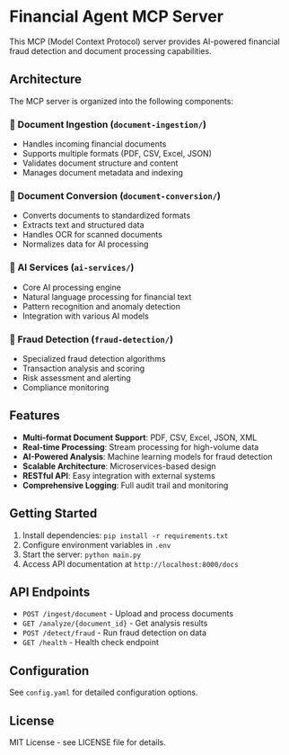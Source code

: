 # Financial Agent MCP Server

This MCP (Model Context Protocol) server provides AI-powered financial fraud detection and document processing capabilities.

## Architecture

The MCP server is organized into the following components:

### 📁 Document Ingestion (`document-ingestion/`)
- Handles incoming financial documents
- Supports multiple formats (PDF, CSV, Excel, JSON)
- Validates document structure and content
- Manages document metadata and indexing

### 📁 Document Conversion (`document-conversion/`)
- Converts documents to standardized formats
- Extracts text and structured data
- Handles OCR for scanned documents
- Normalizes data for AI processing

### 📁 AI Services (`ai-services/`)
- Core AI processing engine
- Natural language processing for financial text
- Pattern recognition and anomaly detection
- Integration with various AI models

### 📁 Fraud Detection (`fraud-detection/`)
- Specialized fraud detection algorithms
- Transaction analysis and scoring
- Risk assessment and alerting
- Compliance monitoring

## Features

- **Multi-format Document Support**: PDF, CSV, Excel, JSON, XML
- **Real-time Processing**: Stream processing for high-volume data
- **AI-Powered Analysis**: Machine learning models for fraud detection
- **Scalable Architecture**: Microservices-based design
- **RESTful API**: Easy integration with external systems
- **Comprehensive Logging**: Full audit trail and monitoring

## Getting Started

1. Install dependencies: `pip install -r requirements.txt`
2. Configure environment variables in `.env`
3. Start the server: `python main.py`
4. Access API documentation at `http://localhost:8000/docs`

## API Endpoints

- `POST /ingest/document` - Upload and process documents
- `GET /analyze/{document_id}` - Get analysis results
- `POST /detect/fraud` - Run fraud detection on data
- `GET /health` - Health check endpoint

## Configuration

See `config.yaml` for detailed configuration options.

## License

MIT License - see LICENSE file for details.
